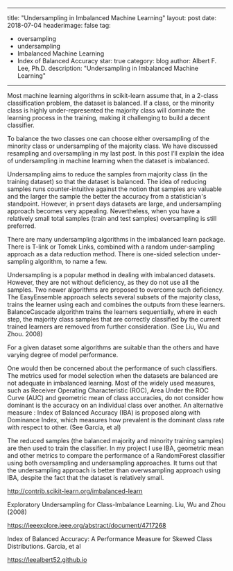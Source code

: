 
---
title: "Undersampling in Imbalanced Machine Learning"
layout: post
date: 2018-07-04 
headerimage: false
tag: 
- oversampling
- undersampling
- Imbalanced Machine Learning
- Index of Balanced Accuracy
star: true
category: blog
author: Albert F. Lee, Ph.D.
description: "Undersampling in Imbalanced Machine Learning"
---

Most machine learning algorithms in scikit-learn assume that, in a 2-class classification problem, the dataset is balanced. If a class, or the minority class is highly under-represented the majority class will dominate the learning process in the training, making it challenging to build a decent classifier.

To balance the two classes one can choose either oversampling of the minority class or undersampling of the majority class. We have discussed resampling and oversampling in my last post. In this post I’ll explain the idea of undersampling in machine learning when the dataset is imbalanced.

Undersampling aims to reduce the samples from majority class (in the training dataset) so that the dataset is balanced. The idea of reducing samples runs counter-intuitive against the notion that samples are valuable and the larger the sample the better the accuracy from a statistician's standpoint. However, in prsent days datasets are large, and undersampling approach becomes very appealing. Nevertheless, when you have a relatively small total samples (train and test samples) oversampling is still preferred.

There are many undersampling algorithms in the imbalanced learn package. There is T-link or Tomek Links, combined with a random under-sampling approach as a data reduction method. There is one-sided selection under-sampling algorithm, to name a few. 

Undersampling is a popular method in dealing with imbalanced datasets.  However, they are not without deficiency, as they do not use all the samples. Two newer algorithms are proposed to overcome such deficiency.  The EasyEnsemble approach selects several subsets of the majority class, trains the learner using each and combines the outputs from these learners.  BalanceCascade algorithm trains the learners sequentially, where in each step, the majority class samples that are correctly classified by the current trained learners are removed from further consideration. (See Liu, Wu and Zhou. 2008) 

For a given dataset some algorithms are suitable than the others and have varying degree of model performance. 

One would then be concerned about the performance of such classifiers. The metrics used for model selection when the datasets are balanced are not adequate in imbalanced learning. Most of the widely used measures, such as Receiver Operating Characteristic (ROC), Area Under the ROC Curve (AUC) and geometric mean of class accuracies, do not consider how dominant is the accuracy on an individual class over another. An alternative measure : Index of Balanced Accuracy (IBA) is proposed along with Dominance Index, which measures how prevalent is the dominant class rate with respect to other. (See Garcia, et al)

The reduced samples (the balanced majority and minority training samples) are then used to train the classifier. In my project I use IBA, geometric mean and other metrics to compare the performance of a RandomForest classifier using both oversampling and undersampling approaches. It turns out that the undersampling approach is better than overwsampling approach using IBA, despite the fact that the dataset is relatively small.     

http://contrib.scikit-learn.org/imbalanced-learn

Exploratory Undersampling for Class-Imbalance Learning. Liu, Wu and Zhou (2008)

https://ieeexplore.ieee.org/abstract/document/4717268

Index of Balanced Accuracy: A Performance Measure for Skewed Class Distributions. Garcia, et al

https://leealbert52.github.io
